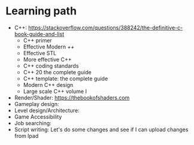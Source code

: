 # Learning path

- C++: https://stackoverflow.com/questions/388242/the-definitive-c-book-guide-and-list
  - C++ primer
  - Effective Modern *++*
  - Effective STL
  - More effective C++
  - C++ coding standards
  - C++ 20 the complete guide
  - C++ template: the complete guide
  - Modern C++ design
  - Large scale C++ volume I
- Render/Shader: https://thebookofshaders.com
- Gameplay design:
- Level design/Architecture:
- Game Accessibility
- Job searching: 
- Script writing:
Let's do some changes and see if I can upload changes from Ipad